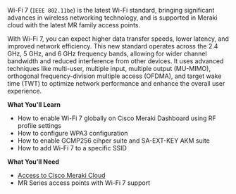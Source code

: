 Wi-Fi 7 (`IEEE 802.11be`) is the latest Wi-Fi standard, bringing significant advances in wireless networking technology, and is supported in Meraki cloud with the latest MR family access points.

With Wi-Fi 7, you can expect higher data transfer speeds, lower latency, and improved network efficiency. This new standard operates across the 2.4 GHz, 5 GHz, and 6 GHz frequency bands, allowing for wider channel bandwidth and reduced interference from other devices. It uses advanced techniques like multi-user, multiple input, multiple output (MU-MIMO), orthogonal frequency-division multiple access (OFDMA), and target wake time (TWT) to optimize network performance and enhance the overall user experience. 

**What You'll Learn**

- How to enable Wi-Fi 7 globally on Cisco Meraki Dashboard using RF profile settings
- How to configure WPA3 configuration 
- How to enable GCMP256 cihper suite and SA-EXT-KEY AKM suite
- How to add Wi-Fi 7 to a specific SSID


**What You’ll Need**

- [Access to Cisco Meraki Cloud](https://dashboard.meraki.com)
- MR Series access points with Wi-Fi 7 support
